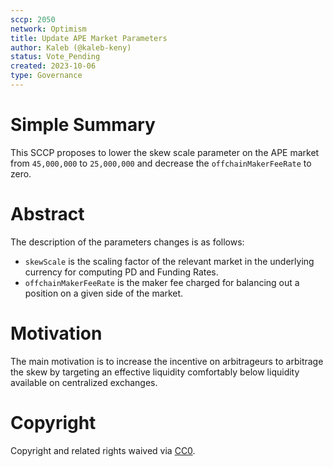 ```yaml
---
sccp: 2050
network: Optimism
title: Update APE Market Parameters
author: Kaleb (@kaleb-keny)
status: Vote_Pending
created: 2023-10-06
type: Governance
---
```


# Simple Summary

This SCCP proposes to lower the skew scale parameter on the APE market from `45,000,000` to  `25,000,000` and decrease the `offchainMakerFeeRate` to zero.

# Abstract

The description of the parameters changes is as follows: 
- `skewScale` is the scaling factor of the relevant market in the underlying currency for computing PD and Funding Rates.
- `offchainMakerFeeRate` is the maker fee charged for balancing out a position on a given side of the market.

# Motivation

The main motivation is to increase the incentive on arbitrageurs to arbitrage the skew by targeting an effective liquidity comfortably below liquidity available on centralized exchanges.

# Copyright

Copyright and related rights waived via [CC0](https://creativecommons.org/publicdomain/zero/1.0/).


